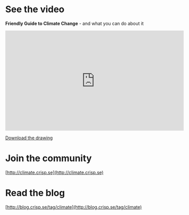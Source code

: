 # See the video

**Friendly Guide to Climate Change** - and what you can do about it

<iframe width="560" height="315" src="https://www.youtube.com/embed/3CM_KkDuzGQ" frameborder="0" allowfullscreen></iframe>

[Download the drawing](http://everytoncounts.org/images/Friendly-Guide-to-Climate-Change.jpeg)


# Join the community

[http://climate.crisp.se](http://climate.crisp.se)

# Read the blog

[http://blog.crisp.se/tag/climate](http://blog.crisp.se/tag/climate)

